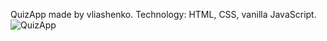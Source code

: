 QuizApp made by vliashenko. Technology: HTML, CSS, vanilla JavaScript.
![QuizApp](https://user-images.githubusercontent.com/87814580/161438164-d62f0a8f-c629-4f1b-9ed5-66809b698851.jpeg)
